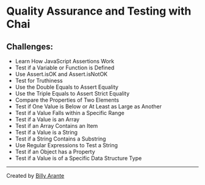 # Quality Assurance and Testing with Chai

## Challenges:

- Learn How JavaScript Assertions Work
- Test if a Variable or Function is Defined
- Use Assert.isOK and Assert.isNotOK
- Test for Truthiness
- Use the Double Equals to Assert Equality
- Use the Triple Equals to Assert Strict Equality
- Compare the Properties of Two Elements
- Test if One Value is Below or At Least as Large as Another
- Test if a Value Falls within a Specific Range
- Test if a Value is an Array
- Test if an Array Contains an Item
- Test if a Value is a String
- Test if a String Contains a Substring
- Use Regular Expressions to Test a String
- Test if an Object has a Property
- Test if a Value is of a Specific Data Structure Type

---

Created by [Billy Arante](http://arantebw.github.io)